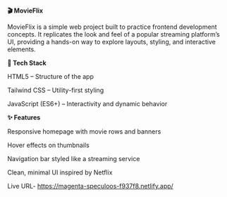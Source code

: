 **🎬 MovieFlix**

MovieFlix is a simple web project built to practice frontend development concepts.
It replicates the look and feel of a popular streaming platform’s UI, providing a hands-on way to explore layouts, styling, and interactive elements.

**🚀 Tech Stack**

HTML5 – Structure of the app

Tailwind CSS – Utility-first styling

JavaScript (ES6+) – Interactivity and dynamic behavior

**✨ Features**

Responsive homepage with movie rows and banners

Hover effects on thumbnails

Navigation bar styled like a streaming service

Clean, minimal UI inspired by Netflix

Live URL- https://magenta-speculoos-f937f8.netlify.app/
